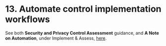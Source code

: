 # 13. Automate control implementation workflows

See both **Security and Privacy Control Assessment** guidance, and **A Note on Automation**, under Implement & Assess, [here](implement-assess.md).
